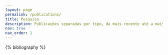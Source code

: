 ```yaml
---
layout: page
permalink: /publications/
title: Pesquisa
description: Publicações separadas por tipo, da mais recente até a mais antiga.
nav: true
nav_order: 1
---
```


<!-- _pages/publications.md -->

<div class="publications">

{% bibliography %}

</div>